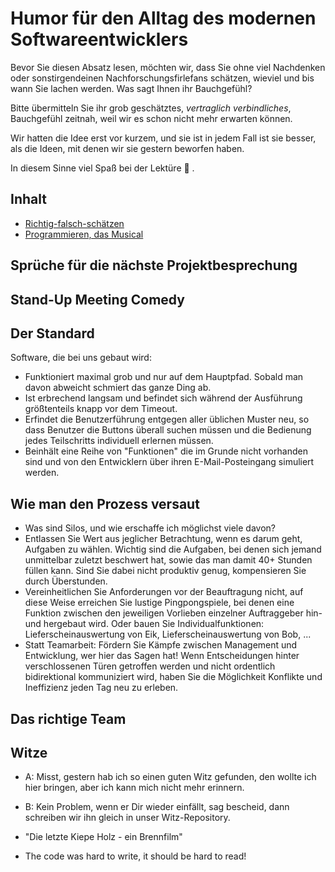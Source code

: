 # Humor für den Alltag des modernen Softwareentwicklers

Bevor Sie diesen Absatz lesen, möchten wir, dass Sie ohne viel Nachdenken oder sonstirgendeinen Nachforschungsfirlefans schätzen, wieviel und bis wann Sie lachen werden. Was sagt Ihnen ihr Bauchgefühl? 

Bitte übermitteln Sie ihr grob geschätztes, <i>vertraglich verbindliches</i>, Bauchgefühl zeitnah, weil wir es schon nicht mehr erwarten können. 

Wir hatten die Idee erst vor kurzem, und sie ist in jedem Fall ist sie besser, als die Ideen, mit denen wir sie gestern beworfen haben.

In diesem Sinne viel Spaß bei der Lektüre 🙂 .


## Inhalt

- [Richtig-falsch-schätzen](richtig-falsch-schaetzen.md)
- [Programmieren, das Musical](lieder/README.md)


## Sprüche für die nächste Projektbesprechung

## Stand-Up Meeting Comedy

## Der Standard

Software, die bei uns gebaut wird: 

- Funktioniert maximal grob und nur auf dem Hauptpfad. Sobald man davon abweicht schmiert das ganze Ding ab.
- Ist erbrechend langsam und befindet sich während der Ausführung größtenteils knapp vor dem Timeout.
- Erfindet die Benutzerführung entgegen aller üblichen Muster neu, so dass Benutzer die Buttons überall suchen müssen und die Bedienung jedes Teilschritts individuell erlernen müssen.
- Beinhält eine Reihe von "Funktionen" die im Grunde nicht vorhanden sind und von den Entwicklern über ihren E-Mail-Posteingang simuliert werden. 


## Wie man den Prozess versaut

- Was sind Silos, und wie erschaffe ich möglichst viele davon?
- Entlassen Sie Wert aus jeglicher Betrachtung, wenn es darum geht, Aufgaben zu wählen. Wichtig sind die Aufgaben, bei denen sich jemand unmittelbar zuletzt beschwert hat, sowie das man damit 40+ Stunden füllen kann. Sind Sie dabei nicht produktiv genug, kompensieren Sie durch Überstunden.
- Vereinheitlichen Sie Anforderungen vor der Beauftragung nicht, auf diese Weise erreichen Sie lustige Pingpongspiele, bei denen eine Funktion zwischen den jeweiligen Vorlieben einzelner Auftraggeber hin- und hergebaut wird. Oder bauen Sie Individualfunktionen: Lieferscheinauswertung von Eik, Lieferscheinauswertung von Bob, ...
- Statt Teamarbeit: Fördern Sie Kämpfe zwischen Management und Entwicklung, wer hier das Sagen hat! Wenn Entscheidungen hinter verschlossenen Türen getroffen werden und nicht ordentlich bidirektional kommuniziert wird, haben Sie die Möglichkeit Konflikte und Ineffizienz jeden Tag neu zu erleben.

## Das richtige Team


## Witze

 - A: Misst, gestern hab ich so einen guten Witz gefunden, den wollte ich hier bringen, aber ich kann mich nicht mehr erinnern. 
 - B: Kein Problem, wenn er Dir wieder einfällt, sag bescheid, dann schreiben wir ihn gleich in unser Witz-Repository.


 - "Die letzte Kiepe Holz - ein Brennfilm"


- The code was hard to write, it should be hard to read!